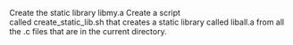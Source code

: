 Create the static library libmy.a
Create a script called create_static_lib.sh that creates a static library called liball.a from all the .c files that are in the current directory.
